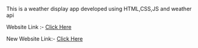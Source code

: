 This is a weather display app developed using HTML,CSS,JS and weather api

Website Link :- [Click Here](https://kksagar08.github.io/Web_Projects/weather_app/)

New Website Link:- [Click Here](https://kksagar08.github.io/Web_Projects/weather_app/New/)
